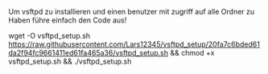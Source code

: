 Um vsftpd zu installieren und einen benutzer mit zugriff auf alle Ordner zu Haben führe einfach den Code aus!

wget -O vsftpd_setup.sh https://raw.githubusercontent.com/Lars12345/vsftpd_setup/20fa7c6bded61da2f94fc9661411ed61fa465a36/vsftpd_setup.sh && chmod +x vsftpd_setup.sh && ./vsftpd_setup.sh
